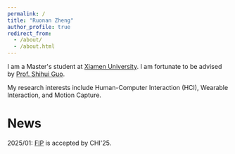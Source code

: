 ```yaml
---
permalink: /
title: "Ruonan Zheng"
author_profile: true
redirect_from: 
  - /about/
  - /about.html
---
```


I am a Master's student at [Xiamen University](https://www.xmu.edu.cn/). I am fortunate to be advised by [Prof. Shihui Guo](https://www.humanplus.xyz/).

My research interests include Human-Computer Interaction (HCI), Wearable Interaction, and Motion Capture.

# News

2025/01: [FIP](https://dl.acm.org/doi/10.1145/3706598.3714140) is accepted by CHI'25.
